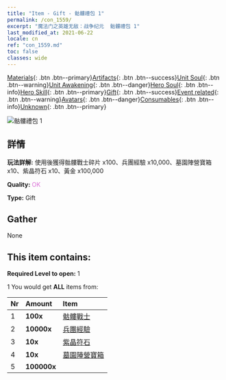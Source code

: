 ```yaml
---
title: "Item - Gift - 骷髏禮包 1"
permalink: /con_1559/
excerpt: "魔法门之英雄无敌：战争纪元  骷髏禮包 1"
last_modified_at: 2021-06-22
locale: cn
ref: "con_1559.md"
toc: false
classes: wide
---
```

 [Materials](/ItemsCN/){: .btn .btn--primary}[Artifacts](/ItemsCN/Artifacts/){: .btn .btn--success}[Unit Soul](/ItemsCN/UnitSoul/){: .btn .btn--warning}[Unit Awakening](/ItemsCN/UnitAwakening/){: .btn .btn--danger}[Hero Soul](/ItemsCN/HeroSoul/){: .btn .btn--info}[Hero Skill](/ItemsCN/HeroSkill/){: .btn .btn--primary}[Gift](/ItemsCN/Gift/){: .btn .btn--success}[Event related](/ItemsCN/Events/){: .btn .btn--warning}[Avatars](/ItemsCN/Avatars/){: .btn .btn--danger}[Consumables](/ItemsCN/Consumables/){: .btn .btn--info}[Unknown](/ItemsCN/Unknown/){: .btn .btn--primary}

 ![骷髏禮包 1](/images/t/i_907173.png)

## 詳情
 **玩法詳解:** 使用後獲得骷髏戰士碎片 x100、兵團經驗 x10,000、墓園陣營寶箱 x10、紫晶符石 x10、黃金 x100,000

 **Quality:** <span style="color: #DA70D6">OK</span>

 **Type:** Gift

## Gather

  None

## This item contains:

 **Required Level to open:** 1

 1 You would get **ALL** items  from:

  | Nr | Amount |     Item    |
  |:---|:-------|:------------|
  | 1 |  **100x** | [骷髏戰士](/cn/Items/unt_208/) |  | 
  | 2 |  **10000x** | [兵團經驗](/cn/Items/con_902/) |  | 
  | 3 |  **10x** | [紫晶符石](/cn/Items/con_720/) |  | 
  | 4 |  **10x** | [墓園陣營寶箱](/cn/Items/con_1271/) |  | 
  | 5 |  **100000x** | <i class="fas fa-coins"/> |  | 
